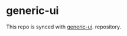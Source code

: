 # generic-ui
This repo is synced with [generic-ui](https://github.com/sebastianaf/generic-ui). repository.